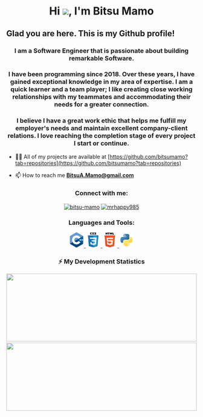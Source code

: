 <!-- Welcome Message  -->
<h1 align="center">Hi <img src="https://media.giphy.com/media/hvRJCLFzcasrR4ia7z/giphy.gif" width = "25px">, I'm Bitsu Mamo</h1>

<h2>Glad you are here. This is my Github profile!</h2>

<!-- About Me -->
<h3 align="center">I am a Software Engineer that is passionate about building remarkable Software.
</h3>
<h3 align="center">
I have been programming since 2018. Over these years, I have gained exceptional knowledge in my area of expertise. I am a quick learner and a team player; I like creating close working relationships with my teammates and accommodating their needs for a greater connection.
</h3>
<h3 align="center">
I believe I have a great work ethic that helps me fulfill my employer's needs and maintain excellent company-client relations. I love reaching the completion stage of every project I start or continue.
</h3>

- 👨‍💻 All of my projects are available at [https://github.com/bitsumamo?tab=repositories](https://github.com/bitsumamo?tab=repositories)

- 📫 How to reach me **BitsuA.Mamo@gmail.com**

<!-- Conatct Me -->

<h3 align="center">Connect with me:</h3>

<p align="center">
    <a href="https://linkedin.com/in/bitsu-mamo-55a24b194" target="blank"><img align="center" src="https://github.com/bitsumamo/bitsumamo/blob/main/assets/linkedin.svg" alt="bitsu-mamo" height="30" width="40" /></a>
    <a href="https://instagram.com/mrhappy985" target="blank"><img align="center" src="https://github.com/bitsumamo/bitsumamo/blob/main/assets/instagram.svg" alt="mrhappy985" height="30" width="40" /></a>
</p>

<!-- Langauges -->
<h3 align="center">Languages and Tools:</h3>
<p align="center"> 
    <a href="https://www.w3schools.com/cpp/" target="_blank"> <img src="https://raw.githubusercontent.com/devicons/devicon/master/icons/cplusplus/cplusplus-original.svg" alt="cplusplus" width="40" height="40"/> </a> 
    <a href="https://www.w3schools.com/css/" target="_blank"> <img src="https://raw.githubusercontent.com/devicons/devicon/master/icons/css3/css3-original-wordmark.svg" alt="css3" width="40" height="40"/> </a> 
    <a href="https://www.w3.org/html/" target="_blank"> <img src="https://raw.githubusercontent.com/devicons/devicon/master/icons/html5/html5-original-wordmark.svg" alt="html5" width="40" height="40"/> </a> 
    <a href="https://www.python.org" target="_blank"> <img src="https://raw.githubusercontent.com/devicons/devicon/master/icons/python/python-original.svg" alt="python" width="40" height="40"/> </a> 
</p>

<!-- GitHub stats -->  
<h3 align="center"><b>⚡ My Development Statistics</b></h3>

<p align="center">  
<!-- GitHub Stats -->  
    <!-- <img height="180em" width = "100%" src="https://github-readme-stats.vercel.app/api?username=bitsumamo&show_icons=true&hide_border=true" /> -->
    <img height="180em" width = "100%" src="https://github-readme-stats.vercel.app/api/top-langs/?username=bitsumamo&layout=compact&theme=radical" />
    <!-- https://github-readme-stats.vercel.app/api/top-langs/?username=bitsumamo&layout=compact&theme=radical -->
<!-- Most Used Languages -->  
    <!-- <img height="180em" width = "100%" src="https://github-readme-stats.vercel.app/api/top-langs/?username=bitsumamo&exclude_repo=KNN-Image-Classification&show_icons=true&hide_border=true&layout=compact&langs_count=8"/> -->
    <img height="180em" width = "100%" src="https://github-readme-stats.vercel.app/api?username=bitsumamo&layout=compact&theme=radical"/>
    <!-- https://github-readme-stats.vercel.app/api?username=bitsumamo&layout=compact&theme=radical -->
</p>  

<!-- Icons From IconScout -->